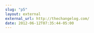 ```yaml
---
slug: "p5"
layout: external
external_url: http://thechangelog.com/
date: 2012-06-12T07:35:44-05:00
---
```

